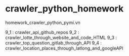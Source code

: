 # crawler_python_homework
homework_crawler_python_pymi.vn

9_1 : crawler_api_github_repos
9_2 : crawler_lotte_through_website_and_code_HTML
9_3 : crawler_top_question_gitlab_through_API
9_4 : crawler_location_places_through_latlong_and_googleAPI
